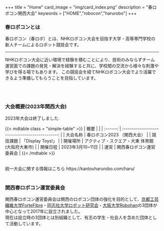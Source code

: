 +++
title = "Home"
card_image =  "img/card\_index.png"
description = "春ロボコン関西大会"
keywords = ["HOME","robocon","harurobo"]
+++

### 春ロボコンとは

春ロボコン（春ロボ）とは、NHKロボコン大会を目指す大学・高等専門学校の新人チームによるロボット競技会です。

---

NHKロボコン大会に近い環境で経験を積むことにより、技術のみならずチーム運営面での課題の発見・解決を経験すると共に、学校間の交流から様々な刺激や学びを得る場でもあります。
この競技会を経てNHKロボコン大会でより活躍できるよう準備してもらうことを目指しています。

<!-- --- 

本年度から、関東春ロボコン，関西春ロボコンは春ロボコンと名前を変え，同一のルールで開催されます。
また、関西大会で優れた成績を収めたチームは関東で開催される関東大会兼統一大会に招待され、関東・関西チーム混合で決勝トーナメントを行います。 -->

<br>
<br>

### 大会概要(2023年関西大会)

2023年大会は終了しました.

{{< mdtable class = "simple-table" >}}
|   概要   |                                                 |
| :------: | :---------------------------------------------: |
| 大会名称 |           春ロボコン2023 （関西大会）           |
| 競技課題 |                「Display Toys!」                |
| 開催場所 | アクティブ・スクエア・大東 体育館(大阪府大東市) |
| 開催日程 |                2023年3月10~11日                 |
|   運営   |            関西春ロボコン運営委員会             |
{{< /mdtable >}}

<br>
統一大会に関する情報はこちら  
https://kantouharurobo.com/haru/
<!-- 大会当日スケジュール 58 KB -->
<!-- [Download](https://drive.google.com/file/d/1cy_Gx91IZ4MvDmu3OjSM8rm0-bowZjih/view) -->
<br>
<br>


### 関西春ロボコン運営委員会

関西春ロボコン運営委員会は関西のロボコン団体の強化を目的として、[京都工芸繊維大学ForteFibre](https://www.fortefibre.net/)・[同志社大学ロボット研究会](http://drc.hatenablog.com/)・[大阪大学Robohan](http://www.robohan.net/)の3団体が中心となって2017年に設立されました。  
現在は設立時の3団体とは別組織として、有志の学生・社会人を含めた団体として活動しています。
